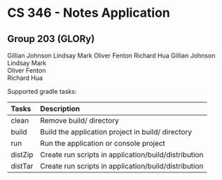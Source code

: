 # CS 346 - Notes Application

## Group 203 (GLORy)
Gillian Johnson
Lindsay Mark
Oliver Fenton
Richard Hua
Gillian Johnson  
Lindsay Mark  
Oliver Fenton  
Richard Hua



Supported gradle tasks:

| Tasks   | Description                                          |
|:--------|:-----------------------------------------------------|
| clean   | Remove build/ directory                              |
| build   | Build the application project in build/ directory    |
| run     | Run the application or console project               |
| distZip | Create run scripts in application/build/distribution |
| distTar | Create run scripts in application/build/distribution |